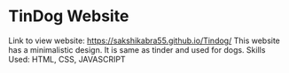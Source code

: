 # TinDog Website
Link to view website: https://sakshikabra55.github.io/Tindog/
This website has a minimalistic design. It is same as tinder and used for dogs.
Skills Used: HTML, CSS, JAVASCRIPT
